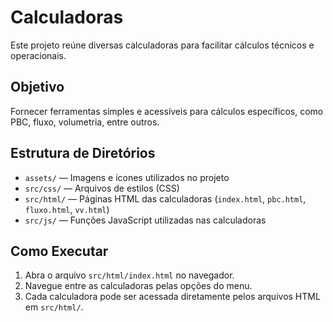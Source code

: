 # Calculadoras

Este projeto reúne diversas calculadoras para facilitar cálculos técnicos e operacionais.

## Objetivo

Fornecer ferramentas simples e acessíveis para cálculos específicos, como PBC, fluxo, volumetria, entre outros.

## Estrutura de Diretórios

- `assets/` — Imagens e ícones utilizados no projeto
- `src/css/` — Arquivos de estilos (CSS)
- `src/html/` — Páginas HTML das calculadoras (`index.html`, `pbc.html`, `fluxo.html`, `vv.html`)
- `src/js/` — Funções JavaScript utilizadas nas calculadoras

## Como Executar

1. Abra o arquivo `src/html/index.html` no navegador.
2. Navegue entre as calculadoras pelas opções do menu.
3. Cada calculadora pode ser acessada diretamente pelos arquivos HTML em `src/html/`.
